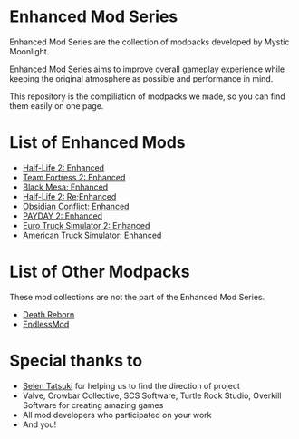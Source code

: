 # Enhanced Mod Series
Enhanced Mod Series are the collection of modpacks developed by Mystic Moonlight.

Enhanced Mod Series aims to improve overall gameplay experience while keeping the original atmosphere as possible and performance in mind.

This repository is the compiliation of modpacks we made, so you can find them easily on one page.

# List of Enhanced Mods
- [Half-Life 2: Enhanced](https://github.com/MysticMoonlight/EnhancedMod/blob/main/hl2e/README.md)
- [Team Fortress 2: Enhanced](https://github.com/MysticMoonlight/EnhancedMod/blob/main/tf2e/README.md)
- [Black Mesa: Enhanced](https://steamcommunity.com/sharedfiles/filedetails/?id=2603092378)
- [Half-Life 2: Re;Enhanced](https://github.com/MysticMoonlight/EnhancedMod/blob/main/hl2re/README.md)
- [Obsidian Conflict: Enhanced](https://github.com/MysticMoonlight/EnhancedMod/blob/main/oce/README.md)
- [PAYDAY 2: Enhanced](https://github.com/MysticMoonlight/EnhancedMod/blob/main/p2e/README.md)
- [Euro Truck Simulator 2: Enhanced](https://steamcommunity.com/sharedfiles/filedetails/?id=2539528962)
- [American Truck Simulator: Enhanced](https://steamcommunity.com/sharedfiles/filedetails/?id=2662863110)

# List of Other Modpacks
These mod collections are not the part of the Enhanced Mod Series.

- [Death Reborn](https://steamcommunity.com/sharedfiles/filedetails/?id=2319991144)
- [EndlessMod](https://github.com/MysticMoonlight/EndlessMod)

# Special thanks to
* [Selen Tatsuki](https://twitter.com/Selen_Tatsuki) for helping us to find the direction of project
* Valve, Crowbar Collective, SCS Software, Turtle Rock Studio, Overkill Software for creating amazing games
* All mod developers who participated on your work
* And you!
